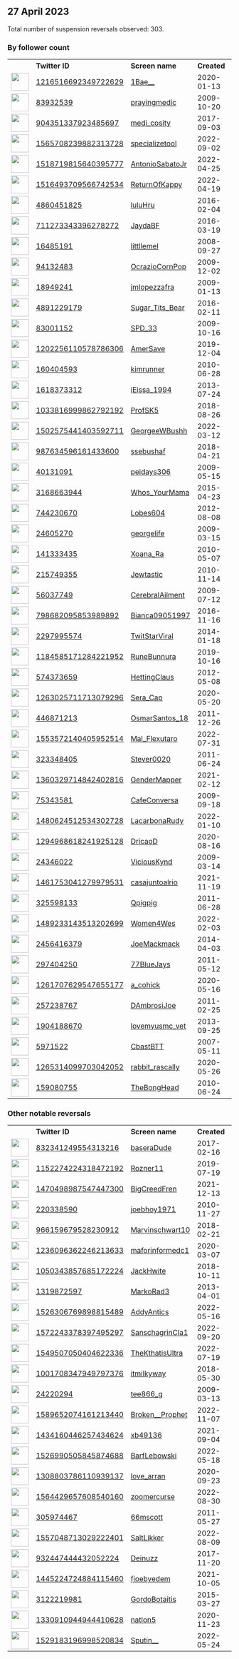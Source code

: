 
## 27 April 2023
Total number of suspension reversals observed: 303.

### By follower count
<table><tr><th></th><th align="left">Twitter ID</th><th align="left">Screen name</th>
<th align="left">Created</th><th align="left">Status</th><th align="left">Suspended</th><th align="left">Followers</th>
<tr><td><a href="https://pbs.twimg.com/profile_images/1449115687797071874/m3aSr3NE_normal.jpg"><img src="https://pbs.twimg.com/profile_images/1449115687797071874/m3aSr3NE_normal.jpg" width="40px" height="40px" align="center"/></a></td><td><a href="https://twitter.com/intent/user?user_id=1216516692349722629">1216516692349722629</a></td><td><a href="https://twitter.com/1Bae__">1Bae__</a></td><td>2020-01-13</td><td align="center"></td><td>2022-12-22</td><td>1067301</td></tr>
<tr><td><a href="https://pbs.twimg.com/profile_images/1214676867464089602/dUiFJLPY_normal.png"><img src="https://pbs.twimg.com/profile_images/1214676867464089602/dUiFJLPY_normal.png" width="40px" height="40px" align="center"/></a></td><td><a href="https://twitter.com/intent/user?user_id=83932539">83932539</a></td><td><a href="https://twitter.com/prayingmedic">prayingmedic</a></td><td>2009-10-20</td><td align="center"></td><td></td><td>323808</td></tr>
<tr><td><a href="https://pbs.twimg.com/profile_images/1341634130585341952/5oqdAJjx_normal.jpg"><img src="https://pbs.twimg.com/profile_images/1341634130585341952/5oqdAJjx_normal.jpg" width="40px" height="40px" align="center"/></a></td><td><a href="https://twitter.com/intent/user?user_id=904351337923485697">904351337923485697</a></td><td><a href="https://twitter.com/medi_cosity">medi_cosity</a></td><td>2017-09-03</td><td align="center"></td><td></td><td>134427</td></tr>
<tr><td><a href="https://pbs.twimg.com/profile_images/1651083835264712704/7RacJG7O_normal.jpg"><img src="https://pbs.twimg.com/profile_images/1651083835264712704/7RacJG7O_normal.jpg" width="40px" height="40px" align="center"/></a></td><td><a href="https://twitter.com/intent/user?user_id=1565708239882313728">1565708239882313728</a></td><td><a href="https://twitter.com/specializetool">specializetool</a></td><td>2022-09-02</td><td align="center"></td><td>2022-11-29</td><td>109928</td></tr>
<tr><td><a href="https://pbs.twimg.com/profile_images/1655888941914923010/UNKiq46r_normal.jpg"><img src="https://pbs.twimg.com/profile_images/1655888941914923010/UNKiq46r_normal.jpg" width="40px" height="40px" align="center"/></a></td><td><a href="https://twitter.com/intent/user?user_id=1518719815640395777">1518719815640395777</a></td><td><a href="https://twitter.com/AntonioSabatoJr">AntonioSabatoJr</a></td><td>2022-04-25</td><td align="center"></td><td>2023-04-24</td><td>107885</td></tr>
<tr><td><a href="https://pbs.twimg.com/profile_images/1516493870149865475/zSKNBlg7_normal.jpg"><img src="https://pbs.twimg.com/profile_images/1516493870149865475/zSKNBlg7_normal.jpg" width="40px" height="40px" align="center"/></a></td><td><a href="https://twitter.com/intent/user?user_id=1516493709566742534">1516493709566742534</a></td><td><a href="https://twitter.com/ReturnOfKappy">ReturnOfKappy</a></td><td>2022-04-19</td><td align="center"></td><td>2023-04-23</td><td>80011</td></tr>
<tr><td><a href="https://pbs.twimg.com/profile_images/1254498867741155328/UIRaa-Kn_normal.jpg"><img src="https://pbs.twimg.com/profile_images/1254498867741155328/UIRaa-Kn_normal.jpg" width="40px" height="40px" align="center"/></a></td><td><a href="https://twitter.com/intent/user?user_id=4860451825">4860451825</a></td><td><a href="https://twitter.com/luluHru">luluHru</a></td><td>2016-02-04</td><td align="center"></td><td></td><td>66805</td></tr>
<tr><td><a href="https://pbs.twimg.com/profile_images/1651291156662059035/kdXGSl5a_normal.jpg"><img src="https://pbs.twimg.com/profile_images/1651291156662059035/kdXGSl5a_normal.jpg" width="40px" height="40px" align="center"/></a></td><td><a href="https://twitter.com/intent/user?user_id=711273343396278272">711273343396278272</a></td><td><a href="https://twitter.com/JaydaBF">JaydaBF</a></td><td>2016-03-19</td><td align="center"></td><td></td><td>62412</td></tr>
<tr><td><a href="https://pbs.twimg.com/profile_images/1651795031626244098/4-fRfIwu_normal.jpg"><img src="https://pbs.twimg.com/profile_images/1651795031626244098/4-fRfIwu_normal.jpg" width="40px" height="40px" align="center"/></a></td><td><a href="https://twitter.com/intent/user?user_id=16485191">16485191</a></td><td><a href="https://twitter.com/littllemel">littllemel</a></td><td>2008-09-27</td><td align="center"></td><td></td><td>54010</td></tr>
<tr><td><a href="https://pbs.twimg.com/profile_images/1327473791761477632/FoJNvly1_normal.jpg"><img src="https://pbs.twimg.com/profile_images/1327473791761477632/FoJNvly1_normal.jpg" width="40px" height="40px" align="center"/></a></td><td><a href="https://twitter.com/intent/user?user_id=94132483">94132483</a></td><td><a href="https://twitter.com/OcrazioCornPop">OcrazioCornPop</a></td><td>2009-12-02</td><td align="center"></td><td></td><td>52014</td></tr>
<tr><td><a href="https://pbs.twimg.com/profile_images/1497471379880435712/XgS0TBPy_normal.jpg"><img src="https://pbs.twimg.com/profile_images/1497471379880435712/XgS0TBPy_normal.jpg" width="40px" height="40px" align="center"/></a></td><td><a href="https://twitter.com/intent/user?user_id=18949241">18949241</a></td><td><a href="https://twitter.com/jmlopezzafra">jmlopezzafra</a></td><td>2009-01-13</td><td align="center"></td><td>2023-04-10</td><td>47269</td></tr>
<tr><td><a href="https://pbs.twimg.com/profile_images/1664242826299969536/WOxrs7n__normal.jpg"><img src="https://pbs.twimg.com/profile_images/1664242826299969536/WOxrs7n__normal.jpg" width="40px" height="40px" align="center"/></a></td><td><a href="https://twitter.com/intent/user?user_id=4891229179">4891229179</a></td><td><a href="https://twitter.com/Sugar_Tits_Bear">Sugar_Tits_Bear</a></td><td>2016-02-11</td><td align="center"></td><td>2022-08-19</td><td>46518</td></tr>
<tr><td><a href="https://pbs.twimg.com/profile_images/1529199751429750784/RQpcdm5J_normal.jpg"><img src="https://pbs.twimg.com/profile_images/1529199751429750784/RQpcdm5J_normal.jpg" width="40px" height="40px" align="center"/></a></td><td><a href="https://twitter.com/intent/user?user_id=83001152">83001152</a></td><td><a href="https://twitter.com/SPD_33">SPD_33</a></td><td>2009-10-16</td><td align="center"></td><td>2022-08-25</td><td>37330</td></tr>
<tr><td><a href="https://pbs.twimg.com/profile_images/1652450746745475074/ZCAWBE4h_normal.jpg"><img src="https://pbs.twimg.com/profile_images/1652450746745475074/ZCAWBE4h_normal.jpg" width="40px" height="40px" align="center"/></a></td><td><a href="https://twitter.com/intent/user?user_id=1202256110578786306">1202256110578786306</a></td><td><a href="https://twitter.com/AmerSave">AmerSave</a></td><td>2019-12-04</td><td align="center"></td><td></td><td>32672</td></tr>
<tr><td><a href="https://pbs.twimg.com/profile_images/1322907577240428545/slH4_z6j_normal.jpg"><img src="https://pbs.twimg.com/profile_images/1322907577240428545/slH4_z6j_normal.jpg" width="40px" height="40px" align="center"/></a></td><td><a href="https://twitter.com/intent/user?user_id=160404593">160404593</a></td><td><a href="https://twitter.com/kimrunner">kimrunner</a></td><td>2010-06-28</td><td align="center"></td><td></td><td>31685</td></tr>
<tr><td><a href="https://pbs.twimg.com/profile_images/1644160297870012416/xwDGu886_normal.jpg"><img src="https://pbs.twimg.com/profile_images/1644160297870012416/xwDGu886_normal.jpg" width="40px" height="40px" align="center"/></a></td><td><a href="https://twitter.com/intent/user?user_id=1618373312">1618373312</a></td><td><a href="https://twitter.com/iEissa_1994">iEissa_1994</a></td><td>2013-07-24</td><td align="center"></td><td></td><td>29238</td></tr>
<tr><td><a href="https://pbs.twimg.com/profile_images/1357232731931897856/DdAhjy59_normal.jpg"><img src="https://pbs.twimg.com/profile_images/1357232731931897856/DdAhjy59_normal.jpg" width="40px" height="40px" align="center"/></a></td><td><a href="https://twitter.com/intent/user?user_id=1033816999862792192">1033816999862792192</a></td><td><a href="https://twitter.com/ProfSK5">ProfSK5</a></td><td>2018-08-26</td><td align="center"></td><td>2023-04-14</td><td>29228</td></tr>
<tr><td><a href="https://pbs.twimg.com/profile_images/1569355386695651329/0DyypxjY_normal.jpg"><img src="https://pbs.twimg.com/profile_images/1569355386695651329/0DyypxjY_normal.jpg" width="40px" height="40px" align="center"/></a></td><td><a href="https://twitter.com/intent/user?user_id=1502575441403592711">1502575441403592711</a></td><td><a href="https://twitter.com/GeorgeeWBushh">GeorgeeWBushh</a></td><td>2022-03-12</td><td align="center"></td><td>2022-09-17</td><td>24420</td></tr>
<tr><td><a href="https://pbs.twimg.com/profile_images/1562873407674400768/Hie8D-rH_normal.jpg"><img src="https://pbs.twimg.com/profile_images/1562873407674400768/Hie8D-rH_normal.jpg" width="40px" height="40px" align="center"/></a></td><td><a href="https://twitter.com/intent/user?user_id=987634596161433600">987634596161433600</a></td><td><a href="https://twitter.com/ssebushaf">ssebushaf</a></td><td>2018-04-21</td><td align="center"></td><td>2022-10-14</td><td>18382</td></tr>
<tr><td><a href="https://pbs.twimg.com/profile_images/1141844193788276737/RCccKRIn_normal.jpg"><img src="https://pbs.twimg.com/profile_images/1141844193788276737/RCccKRIn_normal.jpg" width="40px" height="40px" align="center"/></a></td><td><a href="https://twitter.com/intent/user?user_id=40131091">40131091</a></td><td><a href="https://twitter.com/peidays306">peidays306</a></td><td>2009-05-15</td><td align="center"></td><td></td><td>17031</td></tr>
<tr><td><a href="https://pbs.twimg.com/profile_images/1663722290037637128/WxC4xsD2_normal.jpg"><img src="https://pbs.twimg.com/profile_images/1663722290037637128/WxC4xsD2_normal.jpg" width="40px" height="40px" align="center"/></a></td><td><a href="https://twitter.com/intent/user?user_id=3168663944">3168663944</a></td><td><a href="https://twitter.com/Whos_YourMama">Whos_YourMama</a></td><td>2015-04-23</td><td align="center"></td><td></td><td>16620</td></tr>
<tr><td><a href="https://pbs.twimg.com/profile_images/1647920416118439936/SahyfVUR_normal.jpg"><img src="https://pbs.twimg.com/profile_images/1647920416118439936/SahyfVUR_normal.jpg" width="40px" height="40px" align="center"/></a></td><td><a href="https://twitter.com/intent/user?user_id=744230670">744230670</a></td><td><a href="https://twitter.com/Lobes604">Lobes604</a></td><td>2012-08-08</td><td align="center"></td><td>2023-01-12</td><td>13535</td></tr>
<tr><td><a href="https://pbs.twimg.com/profile_images/1648058169426612224/QTM5_gEh_normal.jpg"><img src="https://pbs.twimg.com/profile_images/1648058169426612224/QTM5_gEh_normal.jpg" width="40px" height="40px" align="center"/></a></td><td><a href="https://twitter.com/intent/user?user_id=24605270">24605270</a></td><td><a href="https://twitter.com/georgelife">georgelife</a></td><td>2009-03-15</td><td align="center"></td><td>2023-04-08</td><td>13123</td></tr>
<tr><td><a href="https://pbs.twimg.com/profile_images/1654803914737303552/9wrZmJH7_normal.jpg"><img src="https://pbs.twimg.com/profile_images/1654803914737303552/9wrZmJH7_normal.jpg" width="40px" height="40px" align="center"/></a></td><td><a href="https://twitter.com/intent/user?user_id=141333435">141333435</a></td><td><a href="https://twitter.com/Xoana_Ra">Xoana_Ra</a></td><td>2010-05-07</td><td align="center"></td><td></td><td>12414</td></tr>
<tr><td><a href="https://pbs.twimg.com/profile_images/1651404548748222464/SZLVmmF3_normal.jpg"><img src="https://pbs.twimg.com/profile_images/1651404548748222464/SZLVmmF3_normal.jpg" width="40px" height="40px" align="center"/></a></td><td><a href="https://twitter.com/intent/user?user_id=215749355">215749355</a></td><td><a href="https://twitter.com/Jewtastic">Jewtastic</a></td><td>2010-11-14</td><td align="center"></td><td>2022-05-31</td><td>11802</td></tr>
<tr><td><a href="https://pbs.twimg.com/profile_images/1316553140976726017/ZGnI4Gtv_normal.jpg"><img src="https://pbs.twimg.com/profile_images/1316553140976726017/ZGnI4Gtv_normal.jpg" width="40px" height="40px" align="center"/></a></td><td><a href="https://twitter.com/intent/user?user_id=56037749">56037749</a></td><td><a href="https://twitter.com/CerebralAilment">CerebralAilment</a></td><td>2009-07-12</td><td align="center"></td><td></td><td>10864</td></tr>
<tr><td><a href="https://pbs.twimg.com/profile_images/1356554794375258113/xtzCgD9Y_normal.jpg"><img src="https://pbs.twimg.com/profile_images/1356554794375258113/xtzCgD9Y_normal.jpg" width="40px" height="40px" align="center"/></a></td><td><a href="https://twitter.com/intent/user?user_id=798682095853989892">798682095853989892</a></td><td><a href="https://twitter.com/Bianca09051997">Bianca09051997</a></td><td>2016-11-16</td><td align="center"></td><td>2022-02-14</td><td>10553</td></tr>
<tr><td><a href="https://pbs.twimg.com/profile_images/1403304459724365827/sKxmEp2N_normal.jpg"><img src="https://pbs.twimg.com/profile_images/1403304459724365827/sKxmEp2N_normal.jpg" width="40px" height="40px" align="center"/></a></td><td><a href="https://twitter.com/intent/user?user_id=2297995574">2297995574</a></td><td><a href="https://twitter.com/TwitStarViral">TwitStarViral</a></td><td>2014-01-18</td><td align="center"></td><td>2022-04-30</td><td>10355</td></tr>
<tr><td><a href="https://pbs.twimg.com/profile_images/1637118634018619392/YRrf7oyq_normal.jpg"><img src="https://pbs.twimg.com/profile_images/1637118634018619392/YRrf7oyq_normal.jpg" width="40px" height="40px" align="center"/></a></td><td><a href="https://twitter.com/intent/user?user_id=1184585171284221952">1184585171284221952</a></td><td><a href="https://twitter.com/RuneBunnura">RuneBunnura</a></td><td>2019-10-16</td><td align="center"></td><td>2023-04-17</td><td>8517</td></tr>
<tr><td><a href="https://pbs.twimg.com/profile_images/507180712135364609/O1U1B5hE_normal.jpeg"><img src="https://pbs.twimg.com/profile_images/507180712135364609/O1U1B5hE_normal.jpeg" width="40px" height="40px" align="center"/></a></td><td><a href="https://twitter.com/intent/user?user_id=574373659">574373659</a></td><td><a href="https://twitter.com/HettingClaus">HettingClaus</a></td><td>2012-05-08</td><td align="center"></td><td>2022-04-30</td><td>8347</td></tr>
<tr><td><a href="https://pbs.twimg.com/profile_images/1654702574107238402/PxncYcpV_normal.jpg"><img src="https://pbs.twimg.com/profile_images/1654702574107238402/PxncYcpV_normal.jpg" width="40px" height="40px" align="center"/></a></td><td><a href="https://twitter.com/intent/user?user_id=1263025711713079296">1263025711713079296</a></td><td><a href="https://twitter.com/Sera_Cap">Sera_Cap</a></td><td>2020-05-20</td><td align="center"></td><td></td><td>7696</td></tr>
<tr><td><a href="https://pbs.twimg.com/profile_images/1569334473220673541/BqgL89Re_normal.jpg"><img src="https://pbs.twimg.com/profile_images/1569334473220673541/BqgL89Re_normal.jpg" width="40px" height="40px" align="center"/></a></td><td><a href="https://twitter.com/intent/user?user_id=446871213">446871213</a></td><td><a href="https://twitter.com/OsmarSantos_18">OsmarSantos_18</a></td><td>2011-12-26</td><td align="center"></td><td>2022-11-26</td><td>7618</td></tr>
<tr><td><a href="https://pbs.twimg.com/profile_images/1576255351409852423/McwDSeAn_normal.jpg"><img src="https://pbs.twimg.com/profile_images/1576255351409852423/McwDSeAn_normal.jpg" width="40px" height="40px" align="center"/></a></td><td><a href="https://twitter.com/intent/user?user_id=1553572140405952514">1553572140405952514</a></td><td><a href="https://twitter.com/Mal_Flexutaro">Mal_Flexutaro</a></td><td>2022-07-31</td><td align="center"></td><td>2022-10-28</td><td>7183</td></tr>
<tr><td><a href="https://pbs.twimg.com/profile_images/2752580424/641ef4dff2d8611f8e7153514c1c0cb7_normal.jpeg"><img src="https://pbs.twimg.com/profile_images/2752580424/641ef4dff2d8611f8e7153514c1c0cb7_normal.jpeg" width="40px" height="40px" align="center"/></a></td><td><a href="https://twitter.com/intent/user?user_id=323348405">323348405</a></td><td><a href="https://twitter.com/Stever0020">Stever0020</a></td><td>2011-06-24</td><td align="center"></td><td></td><td>7087</td></tr>
<tr><td><a href="https://pbs.twimg.com/profile_images/1486839176565870592/794Fls06_normal.jpg"><img src="https://pbs.twimg.com/profile_images/1486839176565870592/794Fls06_normal.jpg" width="40px" height="40px" align="center"/></a></td><td><a href="https://twitter.com/intent/user?user_id=1360329714842402816">1360329714842402816</a></td><td><a href="https://twitter.com/GenderMapper">GenderMapper</a></td><td>2021-02-12</td><td align="center"></td><td>2022-06-01</td><td>6138</td></tr>
<tr><td><a href="https://pbs.twimg.com/profile_images/575826344984100864/QLM-Hy6Q_normal.jpeg"><img src="https://pbs.twimg.com/profile_images/575826344984100864/QLM-Hy6Q_normal.jpeg" width="40px" height="40px" align="center"/></a></td><td><a href="https://twitter.com/intent/user?user_id=75343581">75343581</a></td><td><a href="https://twitter.com/CafeConversa">CafeConversa</a></td><td>2009-09-18</td><td align="center"></td><td>2022-08-23</td><td>5999</td></tr>
<tr><td><a href="https://pbs.twimg.com/profile_images/1609592378985267202/p2jbLqNo_normal.jpg"><img src="https://pbs.twimg.com/profile_images/1609592378985267202/p2jbLqNo_normal.jpg" width="40px" height="40px" align="center"/></a></td><td><a href="https://twitter.com/intent/user?user_id=1480624512534302728">1480624512534302728</a></td><td><a href="https://twitter.com/LacarbonaRudy">LacarbonaRudy</a></td><td>2022-01-10</td><td align="center"></td><td>2023-01-03</td><td>5652</td></tr>
<tr><td><a href="https://pbs.twimg.com/profile_images/1517626104881762305/PZhrO7ja_normal.jpg"><img src="https://pbs.twimg.com/profile_images/1517626104881762305/PZhrO7ja_normal.jpg" width="40px" height="40px" align="center"/></a></td><td><a href="https://twitter.com/intent/user?user_id=1294968618241925128">1294968618241925128</a></td><td><a href="https://twitter.com/DricaoD">DricaoD</a></td><td>2020-08-16</td><td align="center"></td><td>2022-09-09</td><td>5632</td></tr>
<tr><td><a href="https://pbs.twimg.com/profile_images/1664354085535924225/w95JvyNQ_normal.jpg"><img src="https://pbs.twimg.com/profile_images/1664354085535924225/w95JvyNQ_normal.jpg" width="40px" height="40px" align="center"/></a></td><td><a href="https://twitter.com/intent/user?user_id=24346022">24346022</a></td><td><a href="https://twitter.com/ViciousKynd">ViciousKynd</a></td><td>2009-03-14</td><td align="center"></td><td></td><td>5204</td></tr>
<tr><td><a href="https://pbs.twimg.com/profile_images/1464269689744412680/mLYwWIX-_normal.jpg"><img src="https://pbs.twimg.com/profile_images/1464269689744412680/mLYwWIX-_normal.jpg" width="40px" height="40px" align="center"/></a></td><td><a href="https://twitter.com/intent/user?user_id=1461753041279979531">1461753041279979531</a></td><td><a href="https://twitter.com/casajuntoalrio">casajuntoalrio</a></td><td>2021-11-19</td><td align="center">🔒</td><td>2022-07-15</td><td>4988</td></tr>
<tr><td><a href="https://pbs.twimg.com/profile_images/1642497599784759297/vaaAHjQl_normal.jpg"><img src="https://pbs.twimg.com/profile_images/1642497599784759297/vaaAHjQl_normal.jpg" width="40px" height="40px" align="center"/></a></td><td><a href="https://twitter.com/intent/user?user_id=325598133">325598133</a></td><td><a href="https://twitter.com/Qpigpig">Qpigpig</a></td><td>2011-06-28</td><td align="center"></td><td></td><td>4813</td></tr>
<tr><td><a href="https://pbs.twimg.com/profile_images/1489315073055199233/O-Sws7Go_normal.jpg"><img src="https://pbs.twimg.com/profile_images/1489315073055199233/O-Sws7Go_normal.jpg" width="40px" height="40px" align="center"/></a></td><td><a href="https://twitter.com/intent/user?user_id=1489233143513202699">1489233143513202699</a></td><td><a href="https://twitter.com/Women4Wes">Women4Wes</a></td><td>2022-02-03</td><td align="center"></td><td>2022-11-03</td><td>4674</td></tr>
<tr><td><a href="https://pbs.twimg.com/profile_images/451534883236503552/7CbcUX4M_normal.jpeg"><img src="https://pbs.twimg.com/profile_images/451534883236503552/7CbcUX4M_normal.jpeg" width="40px" height="40px" align="center"/></a></td><td><a href="https://twitter.com/intent/user?user_id=2456416379">2456416379</a></td><td><a href="https://twitter.com/JoeMackmack">JoeMackmack</a></td><td>2014-04-03</td><td align="center"></td><td>2022-11-08</td><td>4189</td></tr>
<tr><td><a href="https://pbs.twimg.com/profile_images/1440277082626408465/7aV7aLq-_normal.jpg"><img src="https://pbs.twimg.com/profile_images/1440277082626408465/7aV7aLq-_normal.jpg" width="40px" height="40px" align="center"/></a></td><td><a href="https://twitter.com/intent/user?user_id=297404250">297404250</a></td><td><a href="https://twitter.com/77BlueJays">77BlueJays</a></td><td>2011-05-12</td><td align="center"></td><td>2022-02-13</td><td>4098</td></tr>
<tr><td><a href="https://pbs.twimg.com/profile_images/1261707970083241984/vrdmhds2_normal.jpg"><img src="https://pbs.twimg.com/profile_images/1261707970083241984/vrdmhds2_normal.jpg" width="40px" height="40px" align="center"/></a></td><td><a href="https://twitter.com/intent/user?user_id=1261707629547655177">1261707629547655177</a></td><td><a href="https://twitter.com/a_cohick">a_cohick</a></td><td>2020-05-16</td><td align="center"></td><td>2022-05-06</td><td>4082</td></tr>
<tr><td><a href="https://pbs.twimg.com/profile_images/1651248986949574656/_CQz3LBU_normal.jpg"><img src="https://pbs.twimg.com/profile_images/1651248986949574656/_CQz3LBU_normal.jpg" width="40px" height="40px" align="center"/></a></td><td><a href="https://twitter.com/intent/user?user_id=257238767">257238767</a></td><td><a href="https://twitter.com/DAmbrosiJoe">DAmbrosiJoe</a></td><td>2011-02-25</td><td align="center"></td><td></td><td>3973</td></tr>
<tr><td><a href="https://pbs.twimg.com/profile_images/1329590198540382209/OiPUiexa_normal.jpg"><img src="https://pbs.twimg.com/profile_images/1329590198540382209/OiPUiexa_normal.jpg" width="40px" height="40px" align="center"/></a></td><td><a href="https://twitter.com/intent/user?user_id=1904188670">1904188670</a></td><td><a href="https://twitter.com/lovemyusmc_vet">lovemyusmc_vet</a></td><td>2013-09-25</td><td align="center"></td><td></td><td>3864</td></tr>
<tr><td><a href="https://pbs.twimg.com/profile_images/1662183192860737547/XtTZThZB_normal.jpg"><img src="https://pbs.twimg.com/profile_images/1662183192860737547/XtTZThZB_normal.jpg" width="40px" height="40px" align="center"/></a></td><td><a href="https://twitter.com/intent/user?user_id=5971522">5971522</a></td><td><a href="https://twitter.com/CbastBTT">CbastBTT</a></td><td>2007-05-11</td><td align="center"></td><td>2023-04-10</td><td>3840</td></tr>
<tr><td><a href="https://pbs.twimg.com/profile_images/1461490979735756800/ZY3LZlST_normal.jpg"><img src="https://pbs.twimg.com/profile_images/1461490979735756800/ZY3LZlST_normal.jpg" width="40px" height="40px" align="center"/></a></td><td><a href="https://twitter.com/intent/user?user_id=1265314099703042052">1265314099703042052</a></td><td><a href="https://twitter.com/rabbit_rascally">rabbit_rascally</a></td><td>2020-05-26</td><td align="center"></td><td>2022-03-11</td><td>3793</td></tr>
<tr><td><a href="https://pbs.twimg.com/profile_images/1324334317078601728/Fw0A6ImN_normal.jpg"><img src="https://pbs.twimg.com/profile_images/1324334317078601728/Fw0A6ImN_normal.jpg" width="40px" height="40px" align="center"/></a></td><td><a href="https://twitter.com/intent/user?user_id=159080755">159080755</a></td><td><a href="https://twitter.com/TheBongHead">TheBongHead</a></td><td>2010-06-24</td><td align="center"></td><td></td><td>3788</td></tr>
</table>

### Other notable reversals
<table><tr><th></th><th align="left">Twitter ID</th><th align="left">Screen name</th>
<th align="left">Created</th><th align="left">Status</th><th align="left">Suspended</th><th align="left">Followers</th>
<tr><td><a href="https://pbs.twimg.com/profile_images/1654410040327979008/8L-uNV35_normal.jpg"><img src="https://pbs.twimg.com/profile_images/1654410040327979008/8L-uNV35_normal.jpg" width="40px" height="40px" align="center"/></a></td><td><a href="https://twitter.com/intent/user?user_id=832341249554313216">832341249554313216</a></td><td><a href="https://twitter.com/baseraDude">baseraDude</a></td><td>2017-02-16</td><td align="center">🚫</td><td>2023-04-06</td><td>1038</td></tr>
<tr><td><a href="https://pbs.twimg.com/profile_images/1246295166194987008/RXtr-RpZ_normal.jpg"><img src="https://pbs.twimg.com/profile_images/1246295166194987008/RXtr-RpZ_normal.jpg" width="40px" height="40px" align="center"/></a></td><td><a href="https://twitter.com/intent/user?user_id=1152274224318472192">1152274224318472192</a></td><td><a href="https://twitter.com/Rozner11">Rozner11</a></td><td>2019-07-19</td><td align="center"></td><td>2022-12-15</td><td>996</td></tr>
<tr><td><a href="https://pbs.twimg.com/profile_images/1499614247172595712/3Wxo39Lt_normal.jpg"><img src="https://pbs.twimg.com/profile_images/1499614247172595712/3Wxo39Lt_normal.jpg" width="40px" height="40px" align="center"/></a></td><td><a href="https://twitter.com/intent/user?user_id=1470498987547447300">1470498987547447300</a></td><td><a href="https://twitter.com/BigCreedFren">BigCreedFren</a></td><td>2021-12-13</td><td align="center"></td><td>2022-10-30</td><td>153</td></tr>
<tr><td><a href="https://pbs.twimg.com/profile_images/1263765507/6b71ef2d-734d-472c-882f-012b7c92eeb3_normal.png"><img src="https://pbs.twimg.com/profile_images/1263765507/6b71ef2d-734d-472c-882f-012b7c92eeb3_normal.png" width="40px" height="40px" align="center"/></a></td><td><a href="https://twitter.com/intent/user?user_id=220338590">220338590</a></td><td><a href="https://twitter.com/joebhoy1971">joebhoy1971</a></td><td>2010-11-27</td><td align="center"></td><td>2023-01-07</td><td>1107</td></tr>
<tr><td><a href="https://pbs.twimg.com/profile_images/1666159385314459648/x1QaAByI_normal.jpg"><img src="https://pbs.twimg.com/profile_images/1666159385314459648/x1QaAByI_normal.jpg" width="40px" height="40px" align="center"/></a></td><td><a href="https://twitter.com/intent/user?user_id=966159679528230912">966159679528230912</a></td><td><a href="https://twitter.com/Marvinschwart10">Marvinschwart10</a></td><td>2018-02-21</td><td align="center"></td><td>2022-12-01</td><td>3231</td></tr>
<tr><td><a href="https://pbs.twimg.com/profile_images/1485653988305473541/hZQLMzrW_normal.jpg"><img src="https://pbs.twimg.com/profile_images/1485653988305473541/hZQLMzrW_normal.jpg" width="40px" height="40px" align="center"/></a></td><td><a href="https://twitter.com/intent/user?user_id=1236096362246213633">1236096362246213633</a></td><td><a href="https://twitter.com/maforinformedc1">maforinformedc1</a></td><td>2020-03-07</td><td align="center"></td><td>2023-04-23</td><td>606</td></tr>
<tr><td><a href="https://pbs.twimg.com/profile_images/1481006862879367170/TSEdDmx0_normal.jpg"><img src="https://pbs.twimg.com/profile_images/1481006862879367170/TSEdDmx0_normal.jpg" width="40px" height="40px" align="center"/></a></td><td><a href="https://twitter.com/intent/user?user_id=1050343857685172224">1050343857685172224</a></td><td><a href="https://twitter.com/JackHwite">JackHwite</a></td><td>2018-10-11</td><td align="center"></td><td>2022-11-06</td><td>1100</td></tr>
<tr><td><a href="https://pbs.twimg.com/profile_images/1496737809519968258/62ujeqRR_normal.jpg"><img src="https://pbs.twimg.com/profile_images/1496737809519968258/62ujeqRR_normal.jpg" width="40px" height="40px" align="center"/></a></td><td><a href="https://twitter.com/intent/user?user_id=1319872597">1319872597</a></td><td><a href="https://twitter.com/MarkoRad3">MarkoRad3</a></td><td>2013-04-01</td><td align="center"></td><td>2022-12-15</td><td>191</td></tr>
<tr><td><a href="https://pbs.twimg.com/profile_images/1664678956723732490/JRtLNvk__normal.jpg"><img src="https://pbs.twimg.com/profile_images/1664678956723732490/JRtLNvk__normal.jpg" width="40px" height="40px" align="center"/></a></td><td><a href="https://twitter.com/intent/user?user_id=1526306769898815489">1526306769898815489</a></td><td><a href="https://twitter.com/AddyAntics">AddyAntics</a></td><td>2022-05-16</td><td align="center"></td><td>2022-11-26</td><td>2438</td></tr>
<tr><td><a href="https://pbs.twimg.com/profile_images/1572243569179594754/oS4HxfPk_normal.jpg"><img src="https://pbs.twimg.com/profile_images/1572243569179594754/oS4HxfPk_normal.jpg" width="40px" height="40px" align="center"/></a></td><td><a href="https://twitter.com/intent/user?user_id=1572243378397495297">1572243378397495297</a></td><td><a href="https://twitter.com/SanschagrinCla1">SanschagrinCla1</a></td><td>2022-09-20</td><td align="center"></td><td>2023-04-17</td><td>323</td></tr>
<tr><td><a href="https://pbs.twimg.com/profile_images/1587245766795476992/EdeRU2uj_normal.jpg"><img src="https://pbs.twimg.com/profile_images/1587245766795476992/EdeRU2uj_normal.jpg" width="40px" height="40px" align="center"/></a></td><td><a href="https://twitter.com/intent/user?user_id=1549507050404622336">1549507050404622336</a></td><td><a href="https://twitter.com/TheKthatisUltra">TheKthatisUltra</a></td><td>2022-07-19</td><td align="center"></td><td>2022-11-06</td><td>241</td></tr>
<tr><td><a href="https://pbs.twimg.com/profile_images/1349010975278690307/XczPZU6j_normal.jpg"><img src="https://pbs.twimg.com/profile_images/1349010975278690307/XczPZU6j_normal.jpg" width="40px" height="40px" align="center"/></a></td><td><a href="https://twitter.com/intent/user?user_id=1001708347949797376">1001708347949797376</a></td><td><a href="https://twitter.com/itmilkyway">itmilkyway</a></td><td>2018-05-30</td><td align="center"></td><td>2022-12-18</td><td>289</td></tr>
<tr><td><a href="https://pbs.twimg.com/profile_images/1520792767437410304/bo-0gh27_normal.jpg"><img src="https://pbs.twimg.com/profile_images/1520792767437410304/bo-0gh27_normal.jpg" width="40px" height="40px" align="center"/></a></td><td><a href="https://twitter.com/intent/user?user_id=24220294">24220294</a></td><td><a href="https://twitter.com/tee866_g">tee866_g</a></td><td>2009-03-13</td><td align="center"></td><td>2022-12-08</td><td>810</td></tr>
<tr><td><a href="https://pbs.twimg.com/profile_images/1592331539072929792/e9qeEhB6_normal.jpg"><img src="https://pbs.twimg.com/profile_images/1592331539072929792/e9qeEhB6_normal.jpg" width="40px" height="40px" align="center"/></a></td><td><a href="https://twitter.com/intent/user?user_id=1589652074161213440">1589652074161213440</a></td><td><a href="https://twitter.com/Broken__Prophet">Broken__Prophet</a></td><td>2022-11-07</td><td align="center"></td><td>2023-01-03</td><td>72</td></tr>
<tr><td><a href="https://pbs.twimg.com/profile_images/1434160916006936576/KBU4s51Z_normal.jpg"><img src="https://pbs.twimg.com/profile_images/1434160916006936576/KBU4s51Z_normal.jpg" width="40px" height="40px" align="center"/></a></td><td><a href="https://twitter.com/intent/user?user_id=1434160446257434624">1434160446257434624</a></td><td><a href="https://twitter.com/xb49136">xb49136</a></td><td>2021-09-04</td><td align="center"></td><td>2022-12-06</td><td>14</td></tr>
<tr><td><a href="https://pbs.twimg.com/profile_images/1654261027452723200/kFD16rUo_normal.jpg"><img src="https://pbs.twimg.com/profile_images/1654261027452723200/kFD16rUo_normal.jpg" width="40px" height="40px" align="center"/></a></td><td><a href="https://twitter.com/intent/user?user_id=1526990505845874688">1526990505845874688</a></td><td><a href="https://twitter.com/BarfLebowski">BarfLebowski</a></td><td>2022-05-18</td><td align="center"></td><td>2022-11-03</td><td>747</td></tr>
<tr><td><a href="https://pbs.twimg.com/profile_images/1308804030362124293/SC-o0t9w_normal.jpg"><img src="https://pbs.twimg.com/profile_images/1308804030362124293/SC-o0t9w_normal.jpg" width="40px" height="40px" align="center"/></a></td><td><a href="https://twitter.com/intent/user?user_id=1308803786110939137">1308803786110939137</a></td><td><a href="https://twitter.com/love_arran">love_arran</a></td><td>2020-09-23</td><td align="center"></td><td>2022-12-08</td><td>152</td></tr>
<tr><td><a href="https://pbs.twimg.com/profile_images/1564429777263550466/IWhyB3kr_normal.jpg"><img src="https://pbs.twimg.com/profile_images/1564429777263550466/IWhyB3kr_normal.jpg" width="40px" height="40px" align="center"/></a></td><td><a href="https://twitter.com/intent/user?user_id=1564429657608540160">1564429657608540160</a></td><td><a href="https://twitter.com/zoomercurse">zoomercurse</a></td><td>2022-08-30</td><td align="center"></td><td>2022-10-30</td><td>152</td></tr>
<tr><td><a href="https://pbs.twimg.com/profile_images/1651038005774237696/CZXFzybq_normal.jpg"><img src="https://pbs.twimg.com/profile_images/1651038005774237696/CZXFzybq_normal.jpg" width="40px" height="40px" align="center"/></a></td><td><a href="https://twitter.com/intent/user?user_id=305974467">305974467</a></td><td><a href="https://twitter.com/66mscott">66mscott</a></td><td>2011-05-27</td><td align="center"></td><td>2023-03-24</td><td>801</td></tr>
<tr><td><a href="https://pbs.twimg.com/profile_images/1557069104338591746/Uy9Rn-0t_normal.jpg"><img src="https://pbs.twimg.com/profile_images/1557069104338591746/Uy9Rn-0t_normal.jpg" width="40px" height="40px" align="center"/></a></td><td><a href="https://twitter.com/intent/user?user_id=1557048713029222401">1557048713029222401</a></td><td><a href="https://twitter.com/SaltLikker">SaltLikker</a></td><td>2022-08-09</td><td align="center"></td><td>2023-04-17</td><td>85</td></tr>
<tr><td><a href="https://pbs.twimg.com/profile_images/1596861983520956416/6EqLSMnX_normal.jpg"><img src="https://pbs.twimg.com/profile_images/1596861983520956416/6EqLSMnX_normal.jpg" width="40px" height="40px" align="center"/></a></td><td><a href="https://twitter.com/intent/user?user_id=932447444432052224">932447444432052224</a></td><td><a href="https://twitter.com/Deinuzz">Deinuzz</a></td><td>2017-11-20</td><td align="center">🚫</td><td>2023-01-04</td><td>449</td></tr>
<tr><td><a href="https://pbs.twimg.com/profile_images/1560846663186403329/SwH8yJwY_normal.jpg"><img src="https://pbs.twimg.com/profile_images/1560846663186403329/SwH8yJwY_normal.jpg" width="40px" height="40px" align="center"/></a></td><td><a href="https://twitter.com/intent/user?user_id=1445224724884115460">1445224724884115460</a></td><td><a href="https://twitter.com/fjoebyedem">fjoebyedem</a></td><td>2021-10-05</td><td align="center"></td><td>2022-09-12</td><td>1529</td></tr>
<tr><td><a href="https://pbs.twimg.com/profile_images/1067100606588829697/KQKE1Q-U_normal.jpg"><img src="https://pbs.twimg.com/profile_images/1067100606588829697/KQKE1Q-U_normal.jpg" width="40px" height="40px" align="center"/></a></td><td><a href="https://twitter.com/intent/user?user_id=3122219981">3122219981</a></td><td><a href="https://twitter.com/GordoBotaitis">GordoBotaitis</a></td><td>2015-03-27</td><td align="center"></td><td>2022-11-21</td><td>378</td></tr>
<tr><td><a href="https://pbs.twimg.com/profile_images/1556698474158211076/mjrJ7YuU_normal.jpg"><img src="https://pbs.twimg.com/profile_images/1556698474158211076/mjrJ7YuU_normal.jpg" width="40px" height="40px" align="center"/></a></td><td><a href="https://twitter.com/intent/user?user_id=1330910944944410628">1330910944944410628</a></td><td><a href="https://twitter.com/natlon5">natlon5</a></td><td>2020-11-23</td><td align="center"></td><td>2022-12-13</td><td>1367</td></tr>
<tr><td><a href="https://pbs.twimg.com/profile_images/1652718919499632641/oWSADkrI_normal.jpg"><img src="https://pbs.twimg.com/profile_images/1652718919499632641/oWSADkrI_normal.jpg" width="40px" height="40px" align="center"/></a></td><td><a href="https://twitter.com/intent/user?user_id=1529183196998520834">1529183196998520834</a></td><td><a href="https://twitter.com/Sputin__">Sputin__</a></td><td>2022-05-24</td><td align="center"></td><td>2022-11-25</td><td>74</td></tr>
</table>
